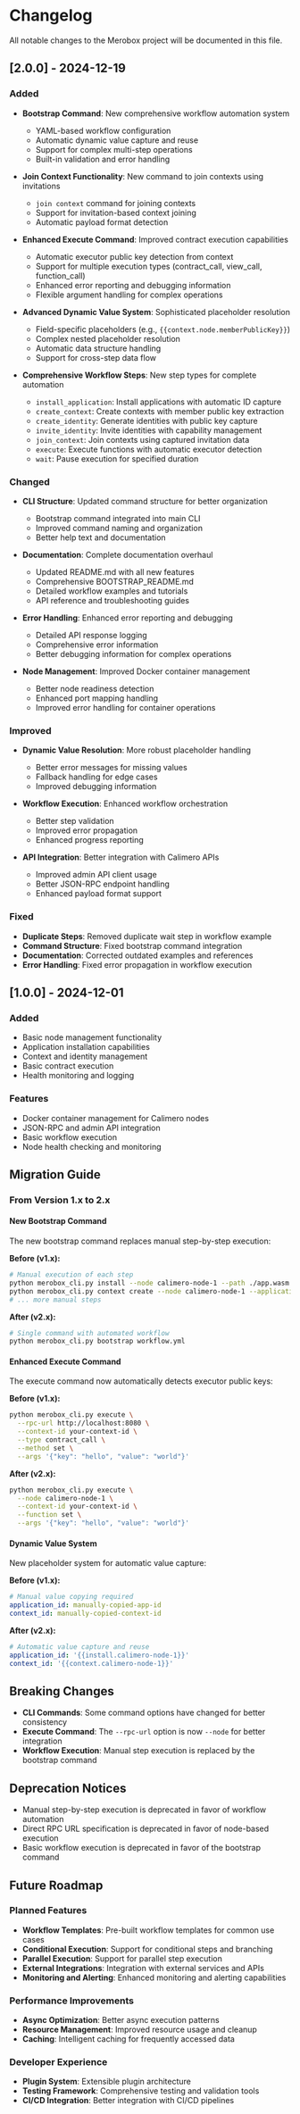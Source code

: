 # Changelog

All notable changes to the Merobox project will be documented in this file.

## [2.0.0] - 2024-12-19

### Added
- **Bootstrap Command**: New comprehensive workflow automation system
  - YAML-based workflow configuration
  - Automatic dynamic value capture and reuse
  - Support for complex multi-step operations
  - Built-in validation and error handling

- **Join Context Functionality**: New command to join contexts using invitations
  - `join context` command for joining contexts
  - Support for invitation-based context joining
  - Automatic payload format detection

- **Enhanced Execute Command**: Improved contract execution capabilities
  - Automatic executor public key detection from context
  - Support for multiple execution types (contract_call, view_call, function_call)
  - Enhanced error reporting and debugging information
  - Flexible argument handling for complex operations

- **Advanced Dynamic Value System**: Sophisticated placeholder resolution
  - Field-specific placeholders (e.g., `{{context.node.memberPublicKey}}`)
  - Complex nested placeholder resolution
  - Automatic data structure handling
  - Support for cross-step data flow

- **Comprehensive Workflow Steps**: New step types for complete automation
  - `install_application`: Install applications with automatic ID capture
  - `create_context`: Create contexts with member public key extraction
  - `create_identity`: Generate identities with public key capture
  - `invite_identity`: Invite identities with capability management
  - `join_context`: Join contexts using captured invitation data
  - `execute`: Execute functions with automatic executor detection
  - `wait`: Pause execution for specified duration

### Changed
- **CLI Structure**: Updated command structure for better organization
  - Bootstrap command integrated into main CLI
  - Improved command naming and organization
  - Better help text and documentation

- **Documentation**: Complete documentation overhaul
  - Updated README.md with all new features
  - Comprehensive BOOTSTRAP_README.md
  - Detailed workflow examples and tutorials
  - API reference and troubleshooting guides

- **Error Handling**: Enhanced error reporting and debugging
  - Detailed API response logging
  - Comprehensive error information
  - Better debugging information for complex operations

- **Node Management**: Improved Docker container management
  - Better node readiness detection
  - Enhanced port mapping handling
  - Improved error handling for container operations

### Improved
- **Dynamic Value Resolution**: More robust placeholder handling
  - Better error messages for missing values
  - Fallback handling for edge cases
  - Improved debugging information

- **Workflow Execution**: Enhanced workflow orchestration
  - Better step validation
  - Improved error propagation
  - Enhanced progress reporting

- **API Integration**: Better integration with Calimero APIs
  - Improved admin API client usage
  - Better JSON-RPC endpoint handling
  - Enhanced payload format support

### Fixed
- **Duplicate Steps**: Removed duplicate wait step in workflow example
- **Command Structure**: Fixed bootstrap command integration
- **Documentation**: Corrected outdated examples and references
- **Error Handling**: Fixed error propagation in workflow execution

## [1.0.0] - 2024-12-01

### Added
- Basic node management functionality
- Application installation capabilities
- Context and identity management
- Basic contract execution
- Health monitoring and logging

### Features
- Docker container management for Calimero nodes
- JSON-RPC and admin API integration
- Basic workflow execution
- Node health checking and monitoring

## Migration Guide

### From Version 1.x to 2.x

#### New Bootstrap Command
The new bootstrap command replaces manual step-by-step execution:

**Before (v1.x):**
```bash
# Manual execution of each step
python merobox_cli.py install --node calimero-node-1 --path ./app.wasm
python merobox_cli.py context create --node calimero-node-1 --application-id <app-id>
# ... more manual steps
```

**After (v2.x):**
```bash
# Single command with automated workflow
python merobox_cli.py bootstrap workflow.yml
```

#### Enhanced Execute Command
The execute command now automatically detects executor public keys:

**Before (v1.x):**
```bash
python merobox_cli.py execute \
  --rpc-url http://localhost:8080 \
  --context-id your-context-id \
  --type contract_call \
  --method set \
  --args '{"key": "hello", "value": "world"}'
```

**After (v2.x):**
```bash
python merobox_cli.py execute \
  --node calimero-node-1 \
  --context-id your-context-id \
  --function set \
  --args '{"key": "hello", "value": "world"}'
```

#### Dynamic Value System
New placeholder system for automatic value capture:

**Before (v1.x):**
```yaml
# Manual value copying required
application_id: manually-copied-app-id
context_id: manually-copied-context-id
```

**After (v2.x):**
```yaml
# Automatic value capture and reuse
application_id: '{{install.calimero-node-1}}'
context_id: '{{context.calimero-node-1}}'
```

## Breaking Changes

- **CLI Commands**: Some command options have changed for better consistency
- **Execute Command**: The `--rpc-url` option is now `--node` for better integration
- **Workflow Execution**: Manual step execution is replaced by the bootstrap command

## Deprecation Notices

- Manual step-by-step execution is deprecated in favor of workflow automation
- Direct RPC URL specification is deprecated in favor of node-based execution
- Basic workflow execution is deprecated in favor of the bootstrap command

## Future Roadmap

### Planned Features
- **Workflow Templates**: Pre-built workflow templates for common use cases
- **Conditional Execution**: Support for conditional steps and branching
- **Parallel Execution**: Support for parallel step execution
- **External Integrations**: Integration with external services and APIs
- **Monitoring and Alerting**: Enhanced monitoring and alerting capabilities

### Performance Improvements
- **Async Optimization**: Better async execution patterns
- **Resource Management**: Improved resource usage and cleanup
- **Caching**: Intelligent caching for frequently accessed data

### Developer Experience
- **Plugin System**: Extensible plugin architecture
- **Testing Framework**: Comprehensive testing and validation tools
- **CI/CD Integration**: Better integration with CI/CD pipelines
